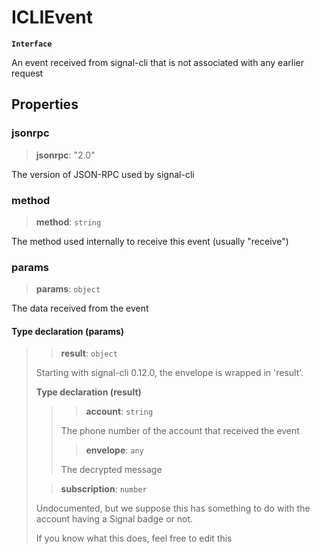 # ICLIEvent

**`Interface`**

An event received from signal-cli that is not associated with any earlier request

## Properties

### jsonrpc

> **jsonrpc**: "2.0"

The version of JSON-RPC used by signal-cli

### method

> **method**: `string`

The method used internally to receive this event (usually "receive")

### params

> **params**: `object`

The data received from the event

#### Type declaration (params)

> > **result**: `object`
>
> Starting with signal-cli 0.12.0, the envelope is wrapped in 'result'.
>
> **Type declaration (result)**
>
> > > **account**: `string`
> >
> > The phone number of the account that received the event
> >
> > > **envelope**: `any`
> >
> > The decrypted message
>
> > **subscription**: `number`
>
> Undocumented, but we suppose this has something to do with the account having a Signal badge or not.
>
> If you know what this does, feel free to edit this
